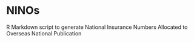 # NINOs
R Markdown script to generate National Insurance Numbers Allocated to Overseas National Publication
